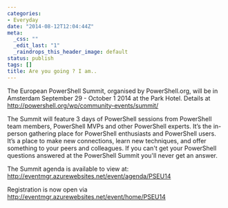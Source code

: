 ```yaml
---
categories:
- Everyday
date: "2014-08-12T12:04:44Z"
meta:
  _css: ""
  _edit_last: "1"
  _raindrops_this_header_image: default
status: publish
tags: []
title: Are you going ? I am..
---
```

The European PowerShell Summit, organised by PowerShell.org, will be in Amsterdam September 29 - October 1 2014 at the Park Hotel. Details at http://powershell.org/wp/community-events/summit/

The Summit will feature 3 days of PowerShell sessions from PowerShell team members, PowerShell MVPs and other PowerShell experts. It’s the in-person gathering place for PowerShell enthusiasts and PowerShell users. It’s a place to make new connections, learn new techniques, and offer something to your peers and colleagues. If you can't get your PowerShell questions answered at the PowerShell Summit you'll never get an answer.

The Summit agenda is available to view at: http://eventmgr.azurewebsites.net/event/agenda/PSEU14

Registration is now open via http://eventmgr.azurewebsites.net/event/home/PSEU14

